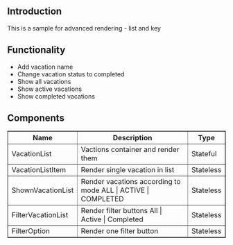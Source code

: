 <h2>Introduction</h2>
This is a sample for advanced rendering - list and key

<h2>Functionality</h2>
<ul>
<li>Add vacation name</li>
<li>Change vacation status to completed</li>
<li>Show all vacations</li>
<li>Show active vacations</li>
<li>Show completed vacations</li>
</ul>


<h2>Components</h2>
<table border=1>
<tr>
<th>Name</th>
<th>Description</th>
<th>Type</th>
</tr>

<tr>
<td>VacationList</td>
<td>Vactions container and render them</td>
<td>Stateful</td>
</tr>

<tr>
<td>VacationListItem</td>
<td>Render single vacation in list</td>
<td>Stateless</td>
</tr>


<tr>
<td>ShownVacationList</td>
<td>Render vacations according to mode ALL | ACTIVE | COMPLETED</td>
<td>Stateless</td>
</tr>


<tr>
<td>FilterVacationList</td>
<td>Render filter buttons All  | Active | Completed</td>
<td>Stateless</td>
</tr>


<tr>
<td>FilterOption</td>
<td>Render one filter button</td>
<td>Stateless</td>
</tr>



</table>